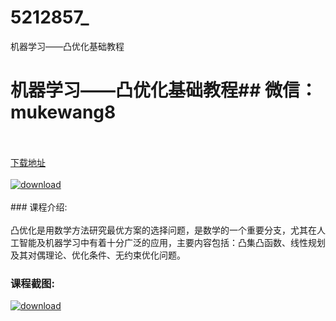 # 5212857_
机器学习——凸优化基础教程
# 机器学习——凸优化基础教程## 微信：mukewang8
<br/></br>[下载地址](http://www.36tz.cn/article/5212857 "下载地址")
<br/></br>[![download](http://36tz.cn/muke_img/2020_05_2-40.png "下载地址")](http://www.36tz.cn/article/5212857 "下载地址")
<br/></br>### 课程介绍:<br/></br>凸优化是用数学方法研究最优方案的选择问题，是数学的一个重要分支，尤其在人工智能及机器学习中有着十分广泛的应用，主要内容包括：凸集凸函数、线性规划及其对偶理论、优化条件、无约束优化问题。

### 课程截图:
[![download](http://36tz.cn/muke_img/2020_05_1-43.png "下载地址")](http://www.36tz.cn/article/5212857 "下载地址")

